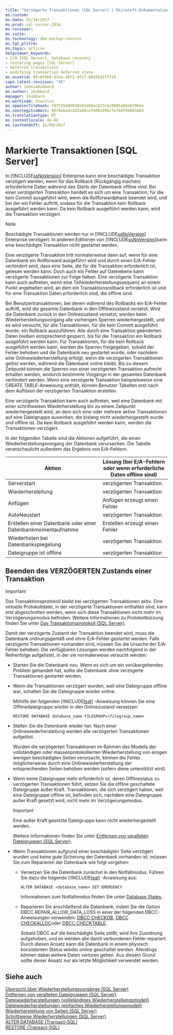 ```yaml
---
title: "Verzögerte Transaktionen (SQL Server) | Microsoft-Dokumentation"
ms.custom: 
ms.date: 03/14/2017
ms.prod: sql-server-2016
ms.reviewer: 
ms.suite: 
ms.technology: dbe-backup-restore
ms.tgt_pltfrm: 
ms.topic: article
helpviewer_keywords:
- I/O [SQL Server], database recovery
- restoring pages [SQL Server]
- deferred transactions
- modifying transaction deferred state
ms.assetid: 6fc0f9b6-d3ea-4971-9f27-d0195d1ff718
caps.latest.revision: "45"
author: JennieHubbard
ms.author: jhubbard
manager: jhubbard
ms.workload: Inactive
ms.openlocfilehash: fd75354d6930a93a04ecb27c4c900ba89a0390ee
ms.sourcegitcommit: 9678eba3c2d3100cef408c69bcfe76df49803d63
ms.translationtype: MT
ms.contentlocale: de-DE
ms.lasthandoff: 11/09/2017
---
```

# <a name="deferred-transactions-sql-server"></a>Markierte Transaktionen [SQL Server]
  In [!INCLUDE[ssNoVersion](../../includes/ssnoversion-md.md)] Enterprise kann eine beschädigte Transaktion verzögert werden, wenn für das Rollback (Rückgängig machen) erforderliche Daten während des Starts der Datenbank offline sind. Bei einer *verzögerten Transaktion* handelt es sich um eine Transaktion, für die kein Commit ausgeführt wird, wenn die Rollforwardphase beendet wird, und bei der ein Fehler auftritt, sodass für die Transaktion kein Rollback ausgeführt werden kann. Da kein Rollback ausgeführt werden kann, wird die Transaktion verzögert.  
  
> [!NOTE]  
>  Beschädigte Transaktionen werden nur in [!INCLUDE[ssNoVersion](../../includes/ssnoversion-md.md)] Enterprise verzögert. In anderen Editionen von [!INCLUDE[ssNoVersion](../../includes/ssnoversion-md.md)]kann eine beschädigte Transaktion nicht gestartet werden.  
  
 Eine verzögerte Transaktion tritt normalerweise dann auf, wenn für eine Datenbank ein Rollforward ausgeführt wird und durch einen E/A-Fehler verhindert wird, dass eine Seite, die für die Transaktion erforderlich ist, gelesen werden kann. Doch auch ein Fehler auf Dateiebene kann verzögerte Transaktionen zur Folge haben. Eine verzögerte Transaktion kann auch auftreten, wenn eine Teilwiederherstellungssequenz an einem Punkt angehalten wird, an dem ein Transaktionsrollback erforderlich ist und für eine Transaktion Daten erforderlich sind, die offline sind.  
  
 Bei Benutzertransaktionen, bei denen während des Rollbacks ein E/A-Fehler auftritt, wird die gesamte Datenbank in den Offlinezustand versetzt. Wird die Datenbank zurück in den Onlinezustand versetzt, werden beim Wiederherstellungsvorgang alle vorherigen Sperren wiederhergestellt, und es wird versucht, für alle Transaktionen, für die kein Commit ausgeführt wurde, ein Rollback auszuführen. Alle durch eine Transaktion geänderten Daten bleiben entsprechend gesperrt, bis für die Transaktion ein Rollback ausgeführt werden kann. Für Transaktionen, für die kein Rollback ausgeführt werden kann, werden die Sperren freigegeben, sobald der Fehler behoben und die Datenbank neu gestartet wurde, oder nachdem eine Onlinewiederherstellung erfolgt, wenn die verzögerten Transaktionen gelöst werden, während die Datenbank online bleibt. Bis zu diesem Zeitpunkt können die Sperren von einer verzögerten Transaktion aufrecht erhalten werden, wodurch bestimmte Vorgänge in der gesamten Datenbank verhindert werden. Wenn eine verzögerte Transaktion beispielsweise eine CREATE TABLE-Anweisung enthält, können Benutzer Tabellen erst nach dem Auflösen der verzögerten Transaktion erstellen.  
  
 Eine verzögerte Transaktion kann auch auftreten, weil eine Datenbank mit einer schrittweisen Wiederherstellung bis zu einem Zeitpunkt wiederhergestellt wird, an dem sich eine oder mehrere aktive Transaktionen auf eine Dateigruppe auswirken, die bislang nicht wiederhergestellt wurde und offline ist. Da kein Rollback ausgeführt werden kann, werden die Transaktionen verzögert.  
  
 In der folgenden Tabelle sind die Aktionen aufgeführt, die einen Wiederherstellungsvorgang der Datenbank verursachen. Die Tabelle veranschaulicht außerdem das Ergebnis von E/A-Fehlern.  
  
|Aktion|Lösung (bei E/A-Fehlern oder wenn erforderliche Daten offline sind)|  
|------------|-----------------------------------------------------------------------|  
|Serverstart|verzögerten Transaktion|  
|Wiederherstellung|verzögerten Transaktion|  
|Anfügen|Anfügen erzeugt einen Fehler|  
|AutoNeustart|verzögerten Transaktion|  
|Erstellen einer Datenbank oder einer Datenbankmomentaufnahme|Erstellen erzeugt einen Fehler|  
|Wiederholen bei Datenbankspiegelung|verzögerten Transaktion|  
|Dateigruppe ist offline|verzögerten Transaktion|  
  
## <a name="moving-a-transaction-out-of-the-deferred-state"></a>Beenden des VERZÖGERTEN Zustands einer Transaktion  
  
> [!IMPORTANT]  
>  Das Transaktionsprotokoll bleibt bei verzögerten Transaktionen aktiv. Eine virtuelle Protokolldatei, in der verzögerte Transaktionen enthalten sind, kann erst abgeschnitten werden, wenn sich diese Transaktionen nicht mehr im Verzögerungsmodus befinden. Weitere Informationen zu Protokollkürzung finden Sie unter [Das Transaktionsprotokoll &#40;SQL Server&#41;](../../relational-databases/logs/the-transaction-log-sql-server.md).  
  
 Damit der verzögerte Zustand der Transaktion beendet wird, muss die Datenbank ordnungsgemäß und ohne E/A-Fehler gestartet werden. Falls verzögerte Transaktionen vorhanden sind, müssen Sie die Ursache der E/A-Fehler beheben. Die verfügbaren Lösungen werden nachfolgend in der Reihenfolge aufgelistet, in der sie normalerweise versucht werden:  
  
-   Starten Sie die Datenbank neu. Wenn es sich um ein vorübergehendes Problem gehandelt hat, sollte die Datenbank ohne verzögerte Transaktionen gestartet werden.  
  
-   Wenn die Transaktionen verzögert wurden, weil eine Dateigruppe offline war, schalten Sie die Dateigruppe wieder online.  
  
     Mithilfe der folgenden [!INCLUDE[tsql](../../includes/tsql-md.md)] -Anweisung können Sie eine Offlinedateigruppe wieder in den Onlinezustand versetzen:  
  
    ```  
    RESTORE DATABASE database_name FILEGROUP=<filegroup_name>  
    ```  
  
-   Stellen Sie die Datenbank wieder her. Nach einer Onlinewiederherstellung werden alle verzögerten Transaktionen aufgelöst.  
  
     Wurden die verzögerten Transaktionen im Rahmen des Modells der vollständigen oder massenprotokollierten Wiederherstellung von einigen wenigen beschädigten Seiten verursacht, können die Fehler möglicherweise durch eine Onlinewiederherstellung der entsprechenden Seiten behoben werden (sofern diese unterstützt wird).  
  
-   Wenn keine Dateigruppe mehr erforderlich ist, deren Offlinestatus zu verzögerten Transaktionen führt, setzen Sie die offline geschaltete Dateigruppe außer Kraft. Transaktionen, die sich verzögert haben, weil eine Dateigruppe offline ist, befinden sich, nachdem eine Dateigruppe außer Kraft gesetzt wird, nicht mehr im Verzögerungsmodus.  
  
    > [!IMPORTANT]  
    >  Eine außer Kraft gesetzte Dateigruppe kann nicht wiederhergestellt werden.  
  
     Weitere Informationen finden Sie unter [Entfernen von veralteten Dateigruppen &#40;SQL Server&#41;](../../relational-databases/backup-restore/remove-defunct-filegroups-sql-server.md).  
  
-   Wenn Transaktionen aufgrund einer beschädigten Seite verzögert wurden und keine gute Sicherung der Datenbank vorhanden ist, müssen Sie zum Reparieren der Datenbank wie folgt vorgehen:  
  
    -   Versetzen Sie die Datenbank zunächst in den Notfallmodus. Führen Sie dazu die folgende [!INCLUDE[tsql](../../includes/tsql-md.md)] -Anweisung aus:  
  
        ```  
        ALTER DATABASE <database_name> SET EMERGENCY  
        ```  
  
         Informationen zum Notfallmodus finden Sie unter [Database States](../../relational-databases/databases/database-states.md).  
  
    -   Reparieren Sie anschließend die Datenbank, indem Sie die Option DBCC REPAIR_ALLOW_DATA_LOSS in einer der folgenden DBCC-Anweisungen verwenden: [DBCC CHECKDB](../../t-sql/database-console-commands/dbcc-checkdb-transact-sql.md), [DBCC CHECKALLOC](../../t-sql/database-console-commands/dbcc-checkalloc-transact-sql.md)oder [DBCC CHECKTABLE](../../t-sql/database-console-commands/dbcc-checktable-transact-sql.md).  
  
         Sobald DBCC auf die beschädigte Seite stößt, wird ihre Zuordnung aufgehoben, und es werden alle damit verbundenen Fehler repariert. Durch diesen Ansatz kann die Datenbank in einem physisch konsistenten Status wieder online geschaltet werden. Allerdings können dabei weitere Daten verloren gehen. Aus diesem Grund sollte dieser Ansatz nur als letzte Möglichkeit verwendet werden.  
  
## <a name="see-also"></a>Siehe auch  
 [Übersicht über Wiederherstellungsvorgänge &#40;SQL Server&#41;](../../relational-databases/backup-restore/restore-and-recovery-overview-sql-server.md)   
 [Entfernen von veralteten Dateigruppen &#40;SQL Server&#41;](../../relational-databases/backup-restore/remove-defunct-filegroups-sql-server.md)   
 [Dateiwiederherstellungen &#40;vollständiges Wiederherstellungsmodell&#41;](../../relational-databases/backup-restore/file-restores-full-recovery-model.md)   
 [Dateiwiederherstellungen &#40;einfaches Wiederherstellungsmodell&#41;](../../relational-databases/backup-restore/file-restores-simple-recovery-model.md)   
 [Wiederherstellung von Seiten &#40;SQL Server&#41;](../../relational-databases/backup-restore/restore-pages-sql-server.md)   
 [Schrittweise Wiederherstellungen &#40;SQL Server&#41;](../../relational-databases/backup-restore/piecemeal-restores-sql-server.md)   
 [ALTER DATABASE &#40;Transact-SQL&#41;](../../t-sql/statements/alter-database-transact-sql.md)   
 [RESTORE &#40;Transact-SQL&#41;](../../t-sql/statements/restore-statements-transact-sql.md)  
  
  

